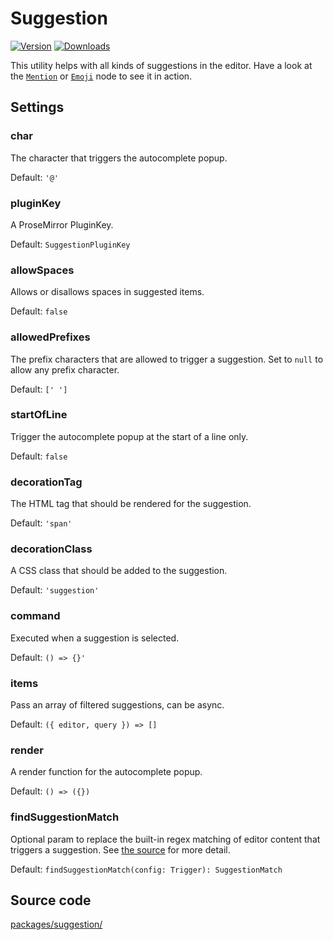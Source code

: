 # Suggestion
[![Version](https://img.shields.io/npm/v/@tiptap/suggestion.svg?label=version)](https://www.npmjs.com/package/@tiptap/suggestion)
[![Downloads](https://img.shields.io/npm/dm/@tiptap/suggestion.svg)](https://npmcharts.com/compare/@tiptap/suggestion?minimal=true)

This utility helps with all kinds of suggestions in the editor. Have a look at the [`Mention`](/api/nodes/mention) or [`Emoji`](/api/nodes/emoji) node to see it in action.

## Settings

### char
The character that triggers the autocomplete popup.

Default: `'@'`

### pluginKey
A ProseMirror PluginKey.

Default: `SuggestionPluginKey`

### allowSpaces
Allows or disallows spaces in suggested items.

Default: `false`

### allowedPrefixes
The prefix characters that are allowed to trigger a suggestion. Set to `null` to allow any prefix character.

Default: `[' ']`

### startOfLine
Trigger the autocomplete popup at the start of a line only.

Default: `false`

### decorationTag
The HTML tag that should be rendered for the suggestion.

Default: `'span'`

### decorationClass
A CSS class that should be added to the suggestion.

Default: `'suggestion'`

### command
Executed when a suggestion is selected.

Default: `() => {}'`

### items
Pass an array of filtered suggestions, can be async.

Default: `({ editor, query }) => []`

### render
A render function for the autocomplete popup.

Default: `() => ({})`

### findSuggestionMatch
Optional param to replace the built-in regex matching of editor content that triggers a suggestion.
See [the
source](https://github.com/estrattonbailey/tiptap/blob/develop/packages/suggestion/src/findSuggestionMatch.ts#L18)
for more detail.

Default: `findSuggestionMatch(config: Trigger): SuggestionMatch`


## Source code
[packages/suggestion/](https://github.com/ueberdosis/tiptap/blob/main/packages/suggestion/)

